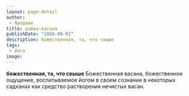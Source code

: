 ```yaml
---
layout: page-detail
author:
 - Яшодеви
title: дайва-васана
publishDate: "2024-09-01"
description: божественная, та, что свыше
tags:
 - йога
image: 
---
```


__божественная, та, что свыше__
Божественная васана, божественное ощущение, воспитываемое йогом в своем сознании в некоторых садханах как средство растворения нечистых васан.

